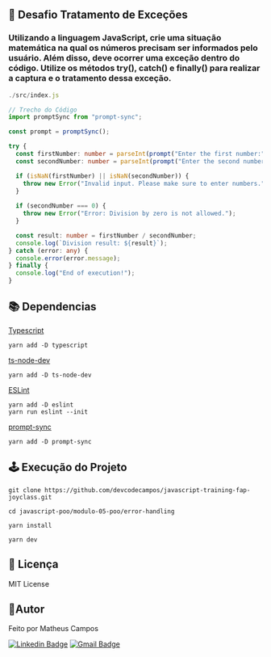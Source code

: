 ## 🚀 Desafio Tratamento de Exceções
### Utilizando a linguagem JavaScript, crie uma situação matemática na qual os números precisam ser informados pelo usuário. Além disso, deve ocorrer uma exceção dentro do código. Utilize os métodos try(), catch() e finally() para realizar a captura e o tratamento dessa exceção. 

```ts
./src/index.js

// Trecho do Código
import promptSync from "prompt-sync";

const prompt = promptSync();

try {
  const firstNumber: number = parseInt(prompt("Enter the first number:"));
  const secondNumber: number = parseInt(prompt("Enter the second number:"));

  if (isNaN(firstNumber) || isNaN(secondNumber)) {
    throw new Error("Invalid input. Please make sure to enter numbers.");
  }
  
  if (secondNumber === 0) {
    throw new Error("Error: Division by zero is not allowed.");
  }

  const result: number = firstNumber / secondNumber;
  console.log(`Division result: ${result}`);
} catch (error: any) {
  console.error(error.message);
} finally {
  console.log("End of execution!");
}
```

## 📚 Dependencias
[Typescript](https://www.typescriptlang.org/download)
```
yarn add -D typescript
```
[ts-node-dev](https://www.npmjs.com/package/ts-node-dev)
```
yarn add -D ts-node-dev
```
[ESLint](https://eslint.org/docs/latest/use/getting-started)
```
yarn add -D eslint
yarn run eslint --init
```
[prompt-sync](https://www.npmjs.com/package/prompt-sync) 
```
yarn add -D prompt-sync
```

## 🕹️ Execução do Projeto
``` 
git clone https://github.com/devcodecampos/javascript-training-fap-joyclass.git

cd javascript-poo/modulo-05-poo/error-handling

yarn install

yarn dev
```

## 📝 Licença <a name="license"></a>
MIT License

## 🤖Autor 
Feito por Matheus Campos

[![Linkedin Badge](https://img.shields.io/badge/-devcodecampos-blue?style=flat-square&logo=Linkedin&logoColor=white&link=https://www.linkedin.com/in/devcodecampos/)](https://www.linkedin.com/in/devcodecampos/) 
[![Gmail Badge](https://img.shields.io/badge/-devcodecampos-c14438?style=flat-square&logo=Gmail&logoColor=white&link=mailto:devcodecampos@gmail.com)](mailto:devcodecampos@gmail.com)